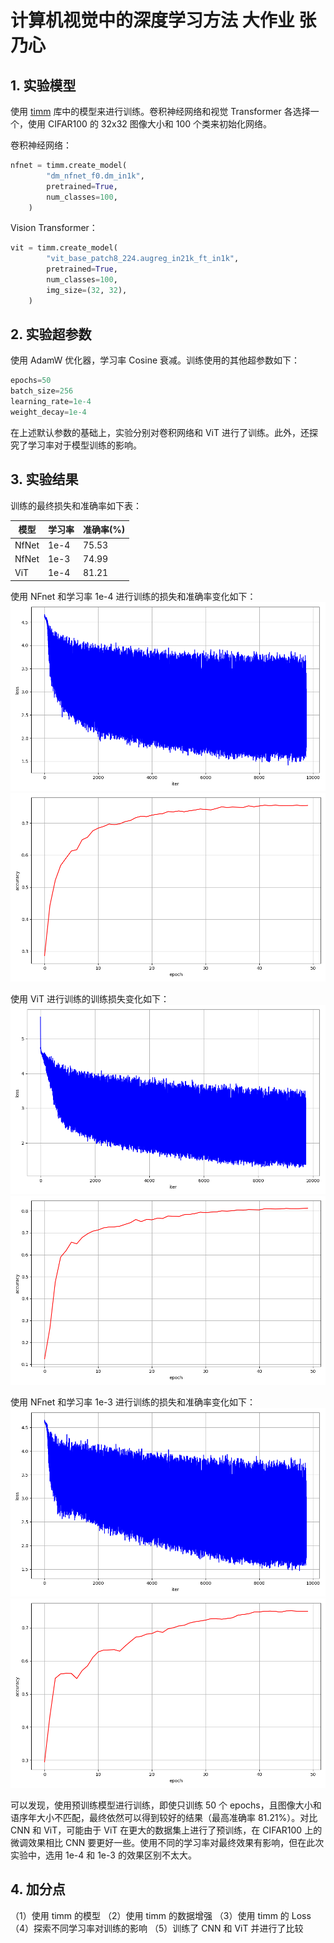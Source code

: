 # 计算机视觉中的深度学习方法 大作业 张乃心

## 1. 实验模型

使用 [timm](https://github.com/huggingface/pytorch-image-models) 库中的模型来进行训练。卷积神经网络和视觉 Transformer 各选择一个，使用 CIFAR100 的 32x32 图像大小和 100 个类来初始化网络。

卷积神经网络：

```python
nfnet = timm.create_model(
        "dm_nfnet_f0.dm_in1k", 
        pretrained=True, 
        num_classes=100,
    )
```

Vision Transformer：

```python
vit = timm.create_model(
        "vit_base_patch8_224.augreg_in21k_ft_in1k",
        pretrained=True,
        num_classes=100,
        img_size=(32, 32),
    )
```

## 2. 实验超参数

使用 AdamW 优化器，学习率 Cosine 衰减。训练使用的其他超参数如下：

```python
epochs=50
batch_size=256
learning_rate=1e-4
weight_decay=1e-4
```

在上述默认参数的基础上，实验分别对卷积网络和 ViT 进行了训练。此外，还探究了学习率对于模型训练的影响。

## 3. 实验结果

训练的最终损失和准确率如下表：

| 模型   | 学习率  | 准确率(%)   |
| ----  | ----   |  ----      |
| NfNet | 1e-4   |  75.53     |
| NfNet | 1e-3   |  74.99     |
| ViT   | 1e-4   |  81.21     |

使用 NFnet 和学习率 1e-4 进行训练的损失和准确率变化如下：
![NFnet training loss (lr 1e-4)](./checkpoint/nfnet/training_loss.png "NFnet training loss (lr 1e-4)")
![NFnet validation accuracy (lr 1e-4)](./checkpoint/nfnet/accuracy.png "NFnet validation accuracy (lr 1e-4)")

使用 ViT 进行训练的训练损失变化如下：
![ViT training loss](./checkpoint/vit/training_loss.png "ViT training loss")
![ViT validation accuracy](./checkpoint/vit/accuracy.png "ViT validation accuracy")

使用 NFnet 和学习率 1e-3 进行训练的损失和准确率变化如下：
![NFnet training loss (lr 1e-3)](./checkpoint/nfnet_diff_lr/training_loss.png "NFnet training loss (lr 1e-3)")
![NFnet validation accuracy (lr 1e-3)](./checkpoint/nfnet_diff_lr/accuracy.png "NFnet validation accuracy (lr 1e-3)")

可以发现，使用预训练模型进行训练，即使只训练 50 个 epochs，且图像大小和语序年大小不匹配，最终依然可以得到较好的结果（最高准确率 81.21%）。对比 CNN 和 ViT，可能由于 ViT 在更大的数据集上进行了预训练，在 CIFAR100 上的微调效果相比 CNN 要更好一些。使用不同的学习率对最终效果有影响，但在此次实验中，选用 1e-4 和 1e-3 的效果区别不太大。

## 4. 加分点

（1）使用 timm 的模型
（2）使用 timm 的数据增强
（3）使用 timm 的 Loss
（4）探索不同学习率对训练的影响
（5）训练了 CNN 和 ViT 并进行了比较

